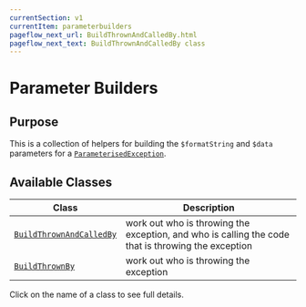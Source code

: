 ```yaml
---
currentSection: v1
currentItem: parameterbuilders
pageflow_next_url: BuildThrownAndCalledBy.html
pageflow_next_text: BuildThrownAndCalledBy class
---
```


# Parameter Builders

## Purpose

This is a collection of helpers for building the `$formatString` and `$data` parameters for a [`ParameterisedException`](../BaseExceptions/ParameterisedException.html).

## Available Classes

Class | Description
------|------------
[`BuildThrownAndCalledBy`](BuildThrownAndCalledBy.html) | work out who is throwing the exception, and who is calling the code that is throwing the exception
[`BuildThrownBy`](BuildThrownBy.html) | work out who is throwing the exception

Click on the name of a class to see full details.
